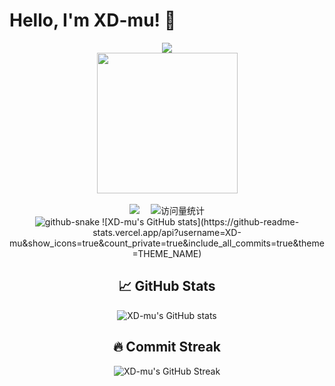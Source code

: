 # Hello, I'm XD-mu! 👋
<div align="center">
  
  <!-- dynamic typing effect 动态打字效果 -->
  <div>
    <a href="https://blog.sunguoqi.com/">
      <img src="https://readme-typing-svg.demolab.com?font=Fira+Code&pause=1000&width=435&lines=console.log(%22Hello%2C%20World%22);XD-mu祝您今天愉快!&center=true&size=27" />
    </a>
  </div>

  <!-- knock code pictures 敲代码的图片 -->
  <picture>
    <source media="(prefers-color-scheme: dark)" srcset="https://cdn.jsdelivr.net/gh/sun0225SUN/sun0225SUN/assets/images/coding.gif" />
    <source media="(prefers-color-scheme: light)" srcset="https://cdn.jsdelivr.net/gh/sun0225SUN/sun0225SUN/assets/images/developer.svg" height="225px" />
    <img src="https://cdn.jsdelivr.net/gh/sun0225SUN/sun0225SUN/assets/images/coding.gif" />
  </picture>

  <!-- for beauty 留个空行好看点 -->
  <div>&nbsp;</div>
  
  <!-- profile logo 个人资料徽标 -->
  <div>
    <a href="https://xd-mu.github.io/"><img src="https://img.shields.io/badge/Website-博客-blue" /></a>&emsp;
    <!-- visitor statistics logo 访问量统计徽标 -->
    <img src="https://komarev.com/ghpvc/?username=sun0225SUN&label=Views&color=0e75b6&style=flat" alt="访问量统计" />
  </div>
  <!-- Snake Code Contribution Map 贪吃蛇代码贡献图 -->
  <picture>
    <source media="(prefers-color-scheme: dark)" srcset="https://cdn.jsdelivr.net/gh/XD-mu/XD-mu/profile-snake-contrib/github-contribution-grid-snake-dark.svg" />
    <source media="(prefers-color-scheme: light)" srcset="https://cdn.jsdelivr.net/gh/XD-mu/XD-mu/profile-snake-contrib/github-contribution-grid-snake.svg" />
    <img alt="github-snake" src="https://cdn.jsdelivr.net/gh/XD-mu/XD-mu/profile-snake-contrib/github-contribution-grid-snake-dark.svg" />
  </picture>
  ![XD-mu's GitHub stats](https://github-readme-stats.vercel.app/api?username=XD-mu&show_icons=true&count_private=true&include_all_commits=true&theme=THEME_NAME)



  
  ## 📈 GitHub Stats
  
  ![XD-mu's GitHub stats](https://github-readme-stats.vercel.app/api?username=XD-mu&show_icons=true&theme=radical)
  
  
  ## 🔥 Commit Streak
  
  ![XD-mu's GitHub Streak](https://github-readme-streak-stats.herokuapp.com/?user=XD-mu&theme=dark)
</div>


